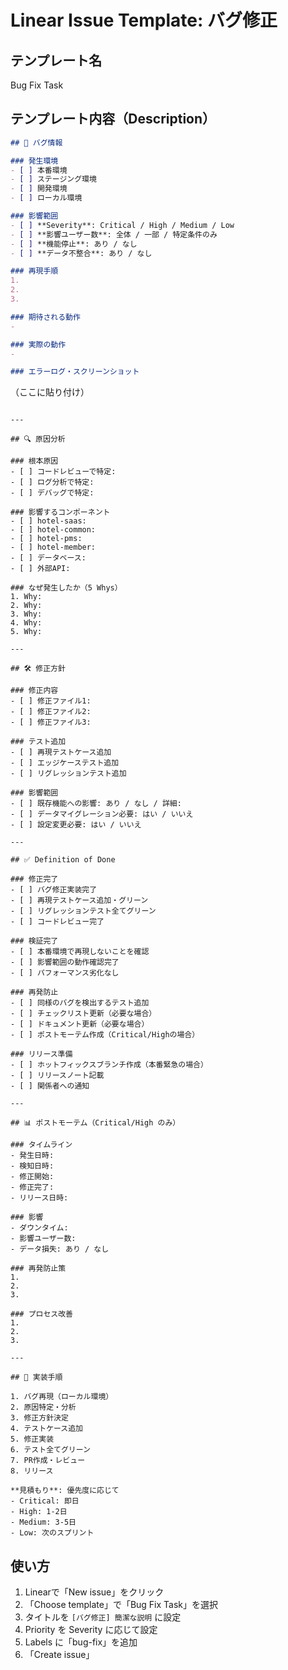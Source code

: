 # Linear Issue Template: バグ修正

## テンプレート名
Bug Fix Task

## テンプレート内容（Description）

```markdown
## 🐛 バグ情報

### 発生環境
- [ ] 本番環境
- [ ] ステージング環境
- [ ] 開発環境
- [ ] ローカル環境

### 影響範囲
- [ ] **Severity**: Critical / High / Medium / Low
- [ ] **影響ユーザー数**: 全体 / 一部 / 特定条件のみ
- [ ] **機能停止**: あり / なし
- [ ] **データ不整合**: あり / なし

### 再現手順
1. 
2. 
3. 

### 期待される動作
- 

### 実際の動作
- 

### エラーログ・スクリーンショット
```
（ここに貼り付け）
```

---

## 🔍 原因分析

### 根本原因
- [ ] コードレビューで特定: 
- [ ] ログ分析で特定: 
- [ ] デバッグで特定: 

### 影響するコンポーネント
- [ ] hotel-saas: 
- [ ] hotel-common: 
- [ ] hotel-pms: 
- [ ] hotel-member: 
- [ ] データベース: 
- [ ] 外部API: 

### なぜ発生したか（5 Whys）
1. Why: 
2. Why: 
3. Why: 
4. Why: 
5. Why: 

---

## 🛠️ 修正方針

### 修正内容
- [ ] 修正ファイル1: 
- [ ] 修正ファイル2: 
- [ ] 修正ファイル3: 

### テスト追加
- [ ] 再現テストケース追加
- [ ] エッジケーステスト追加
- [ ] リグレッションテスト追加

### 影響範囲
- [ ] 既存機能への影響: あり / なし / 詳細:
- [ ] データマイグレーション必要: はい / いいえ
- [ ] 設定変更必要: はい / いいえ

---

## ✅ Definition of Done

### 修正完了
- [ ] バグ修正実装完了
- [ ] 再現テストケース追加・グリーン
- [ ] リグレッションテスト全てグリーン
- [ ] コードレビュー完了

### 検証完了
- [ ] 本番環境で再現しないことを確認
- [ ] 影響範囲の動作確認完了
- [ ] パフォーマンス劣化なし

### 再発防止
- [ ] 同様のバグを検出するテスト追加
- [ ] チェックリスト更新（必要な場合）
- [ ] ドキュメント更新（必要な場合）
- [ ] ポストモーテム作成（Critical/Highの場合）

### リリース準備
- [ ] ホットフィックスブランチ作成（本番緊急の場合）
- [ ] リリースノート記載
- [ ] 関係者への通知

---

## 📊 ポストモーテム（Critical/High のみ）

### タイムライン
- 発生日時: 
- 検知日時: 
- 修正開始: 
- 修正完了: 
- リリース日時: 

### 影響
- ダウンタイム: 
- 影響ユーザー数: 
- データ損失: あり / なし

### 再発防止策
1. 
2. 
3. 

### プロセス改善
1. 
2. 
3. 

---

## 🚀 実装手順

1. バグ再現（ローカル環境）
2. 原因特定・分析
3. 修正方針決定
4. テストケース追加
5. 修正実装
6. テスト全てグリーン
7. PR作成・レビュー
8. リリース

**見積もり**: 優先度に応じて
- Critical: 即日
- High: 1-2日
- Medium: 3-5日
- Low: 次のスプリント
```

## 使い方

1. Linearで「New issue」をクリック
2. 「Choose template」で「Bug Fix Task」を選択
3. タイトルを `[バグ修正] 簡潔な説明` に設定
4. Priority を Severity に応じて設定
5. Labels に「bug-fix」を追加
6. 「Create issue」

